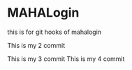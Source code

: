 # MAHALogin
this is for git hooks  of mahalogin

This is my 2 commit

This is my 3 commit
This is my 4 commit
